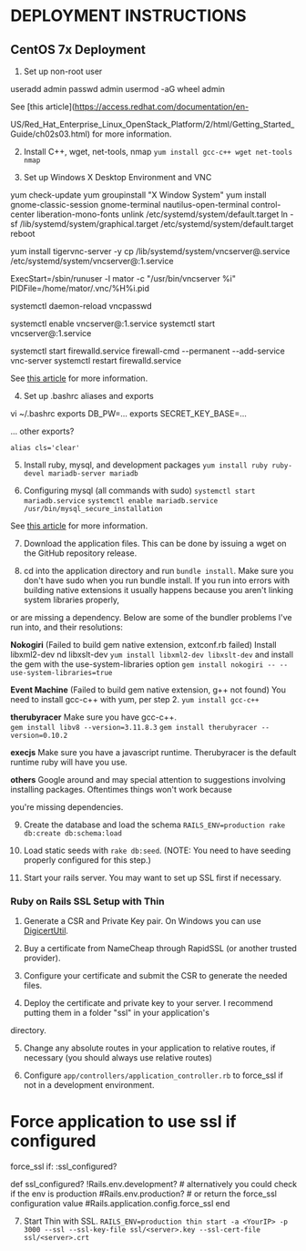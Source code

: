 # DEPLOYMENT INSTRUCTIONS

## CentOS 7x Deployment
1. Set up non-root user

  useradd admin
  passwd admin
  usermod -aG wheel admin

See [this article](https://access.redhat.com/documentation/en-

US/Red_Hat_Enterprise_Linux_OpenStack_Platform/2/html/Getting_Started_Guide/ch02s03.html) for more information.

2. Install C++, wget, net-tools, nmap
`yum install gcc-c++ wget net-tools nmap`

3. Set up Windows X Desktop Environment and VNC

  yum check-update
  yum groupinstall "X Window System"
  yum install gnome-classic-session gnome-terminal nautilus-open-terminal control-center liberation-mono-fonts
  unlink /etc/systemd/system/default.target
  ln -sf /lib/systemd/system/graphical.target /etc/systemd/system/default.target
  reboot

  yum install tigervnc-server -y
  cp /lib/systemd/system/vncserver@.service /etc/systemd/system/vncserver@:1.service

  ExecStart=/sbin/runuser -l mator -c "/usr/bin/vncserver %i"
  PIDFile=/home/mator/.vnc/%H%i.pid

  systemctl daemon-reload
  vncpasswd

  systemctl enable vncserver@:1.service
  systemctl start vncserver@:1.service

  systemctl start firewalld.service
  firewall-cmd --permanent --add-service vnc-server
  systemctl restart firewalld.service

See [this article](http://www.krizna.com/centos/install-vnc-server-centos-7/) for more information.

4. Set up .bashrc aliases and exports

  vi ~/.bashrc
  exports DB_PW=...
  exports SECRET_KEY_BASE=...

... other exports?

`alias cls='clear'`

5. Install ruby, mysql, and development packages
`yum install ruby ruby-devel mariadb-server mariadb`

6. Configuring mysql (all commands with sudo)
`systemctl start mariadb.service`
`systemctl enable mariadb.service`
`/usr/bin/mysql_secure_installation`

See [this article](https://support.rackspace.com/how-to/installing-mysql-server-on-centos/) for more information.

7. Download the application files.  This can be done by issuing a wget on the GitHub repository release.

8. cd into the application directory and run `bundle install`.  Make sure you don't have sudo when you run bundle install.
If you run into errors with building native extensions it usually happens because you aren't linking system libraries properly, 

or are missing a dependency.  Below are some of the bundler problems I've run into, and their resolutions:

**Nokogiri** (Failed to build gem native extension, extconf.rb failed)
Install libxml2-dev nd libxslt-dev
`yum install libxml2-dev libxslt-dev`
and install the gem with the use-system-libraries option
`gem install nokogiri -- --use-system-libraries=true`

**Event Machine** (Failed to build gem native extension, g++ not found)
You need to install gcc-c++ with yum, per step 2.
`yum install gcc-c++`

**therubyracer**
Make sure you have gcc-c++.  
`gem install libv8 --version=3.11.8.3`
`gem install therubyracer --version=0.10.2`

**execjs**
Make sure you have a javascript runtime.  Therubyracer is the default runtime ruby will have you use.

**others**
Google around and may special attention to suggestions involving installing packages.  Oftentimes things won't work because 

you're missing dependencies.

9. Create the database and load the schema
`RAILS_ENV=production rake db:create db:schema:load`

10. Load static seeds with `rake db:seed`.  (NOTE: You need to have seeding properly configured for this step.)

11. Start your rails server.  You may want to set up SSL first if necessary.


### Ruby on Rails SSL Setup with Thin
1. Generate a CSR and Private Key pair.  On Windows you can use [DigicertUtil](https://www.digicert.com/util/).

2. Buy a certificate from NameCheap through RapidSSL (or another trusted provider).

3. Configure your certificate and submit the CSR to generate the needed files.

4. Deploy the certificate and private key to your server.  I recommend putting them in a folder "ssl" in your application's 

directory.

5. Change any absolute routes in your application to relative routes, if necessary (you should always use relative routes)

6. Configure `app/controllers/application_controller.rb` to force_ssl if not in a development environment.

  # Force application to use ssl if configured
  force_ssl if: :ssl_configured?

  def ssl_configured?
    !Rails.env.development?
    # alternatively you could check if the env is production
    #Rails.env.production?
    # or return the force_ssl configuration value
    #Rails.application.config.force_ssl
  end

7. Start Thin with SSL.
`RAILS_ENV=production thin start -a <YourIP> -p 3000 --ssl --ssl-key-file ssl/<server>.key --ssl-cert-file ssl/<server>.crt`

